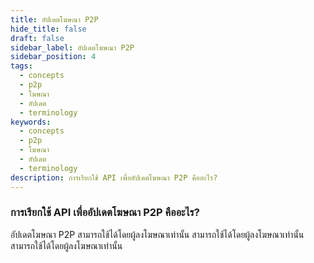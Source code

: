```yaml
---
title: อัปเดตโฆษณา P2P
hide_title: false
draft: false
sidebar_label: อัปเดตโฆษณา P2P
sidebar_position: 4
tags:
  - concepts
  - p2p
  - โฆษณา
  - อัปเดต
  - terminology
keywords:
  - concepts
  - p2p
  - โฆษณา
  - อัปเดต
  - terminology
description: การเรียกใช้ API เพื่ออัปเดตโฆษณา P2P คืออะไร?
---
```


### การเรียกใช้ API เพื่ออัปเดตโฆษณา P2P คืออะไร?

อัปเดตโฆษณา P2P สามารถใช้ได้โดยผู้ลงโฆษณาเท่านั้น สามารถใช้ได้โดยผู้ลงโฆษณาเท่านั้น สามารถใช้ได้โดยผู้ลงโฆษณาเท่านั้น
